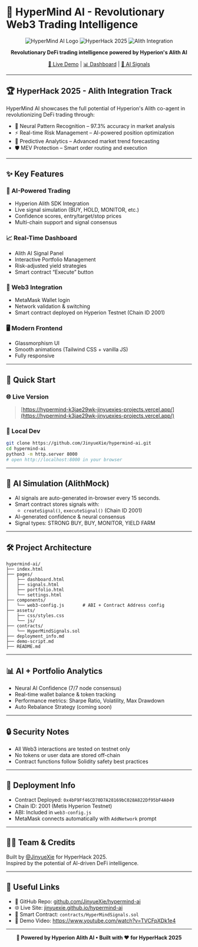 # 🧠 HyperMind AI - Revolutionary Web3 Trading Intelligence

<div align="center">

![HyperMind AI Logo](https://img.shields.io/badge/HyperMind-AI-purple?style=for-the-badge&logo=brain)
![HyperHack 2025](https://img.shields.io/badge/HyperHack-2025-blue?style=for-the-badge)
![Alith Integration](https://img.shields.io/badge/Alith-Integration-green?style=for-the-badge)

**Revolutionary DeFi trading intelligence powered by Hyperion's Alith AI**

[🚀 Live Demo](https://www.youtube.com/watch?v=TVCFpXDk1e4) | [📊 Dashboard](https://hypermind-k3jae29wk-jinyuexies-projects.vercel.app/pages/dashboard.html) | [🧠 AI Signals](https://hypermind-k3jae29wk-jinyuexies-projects.vercel.app/pages/signals.html)

</div>

---

## 🏆 HyperHack 2025 - Alith Integration Track

HyperMind AI showcases the full potential of Hyperion's Alith co-agent in revolutionizing DeFi trading through:

- 🧠 Neural Pattern Recognition – 97.3% accuracy in market analysis  
- ⚡ Real-time Risk Management – AI-powered position optimization  
- 🔮 Predictive Analytics – Advanced market trend forecasting  
- 🛡️ MEV Protection – Smart order routing and execution  

---

## ✨ Key Features

### 🎯 AI-Powered Trading
- Hyperion Alith SDK Integration
- Live signal simulation (BUY, HOLD, MONITOR, etc.)
- Confidence scores, entry/target/stop prices
- Multi-chain support and signal consensus

### 📈 Real-Time Dashboard
- Alith AI Signal Panel
- Interactive Portfolio Management
- Risk-adjusted yield strategies
- Smart contract “Execute” button

### 🔐 Web3 Integration
- MetaMask Wallet login
- Network validation & switching
- Smart contract deployed on Hyperion Testnet (Chain ID 2001)

### 🖥️ Modern Frontend
- Glassmorphism UI
- Smooth animations (Tailwind CSS + vanilla JS)
- Fully responsive

---

## 🚀 Quick Start

### 🌐 Live Version
> [https://hypermind-k3jae29wk-jinyuexies-projects.vercel.app/](https://hypermind-k3jae29wk-jinyuexies-projects.vercel.app/)

### 🧪 Local Dev
```bash
git clone https://github.com/JinyueXie/hypermind-ai.git
cd hypermind-ai
python3 -m http.server 8000
# open http://localhost:8000 in your browser
```

---

## 🧠 AI Simulation (AlithMock)

- AI signals are auto-generated in-browser every 15 seconds.
- Smart contract stores signals with:
  - `createSignal()`, `executeSignal()` (Chain ID 2001)
- AI-generated confidence & neural consensus
- Signal types: STRONG BUY, BUY, MONITOR, YIELD FARM

---

## 🛠️ Project Architecture

```
hypermind-ai/
├── index.html
├── pages/
│   ├── dashboard.html
│   ├── signals.html
│   ├── portfolio.html
│   └── settings.html
├── components/
│   └── web3-config.js       # ABI + Contract Address config
├── assets/
│   ├── css/styles.css
│   └── js/
├── contracts/
│   └── HyperMindSignals.sol
├── deployment_info.md
├── demo-script.md
├── README.md
```

---

## 📊 AI + Portfolio Analytics

- Neural AI Confidence (7/7 node consensus)
- Real-time wallet balance & token tracking
- Performance metrics: Sharpe Ratio, Volatility, Max Drawdown
- Auto Rebalance Strategy (coming soon)

---

## 🔒 Security Notes

- All Web3 interactions are tested on testnet only
- No tokens or user data are stored off-chain
- Contract functions follow Solidity safety best practices

---

## 🧪 Deployment Info

- Contract Deployed: `0x4bF9Ff46CD70D7A28169bC028A822Df95bF4A049`
- Chain ID: 2001 (Metis Hyperion Testnet)
- ABI: Included in `web3-config.js`
- MetaMask connects automatically with `AddNetwork` prompt

---

## 🧑‍💻 Team & Credits

Built by [@JinyueXie](https://github.com/JinyueXie) for HyperHack 2025.  
Inspired by the potential of AI-driven DeFi intelligence.

---

## 🔗 Useful Links

- 🔴 GitHub Repo: [github.com/JinyueXie/hypermind-ai](https://github.com/JinyueXie/hypermind-ai)
- 🌐 Live Site: [jinyuexie.github.io/hypermind-ai](https://hypermind-k3jae29wk-jinyuexies-projects.vercel.app/)
- 🔧 Smart Contract: `contracts/HyperMindSignals.sol`
- 🎥 Demo Video: https://www.youtube.com/watch?v=TVCFpXDk1e4

---

<div align="center">

**🧠 Powered by Hyperion Alith AI • Built with ❤️ for HyperHack 2025**

</div>
